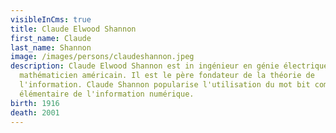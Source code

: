 ```yaml
---
visibleInCms: true
title: Claude Elwood Shannon
first_name: Claude
last_name: Shannon
image: /images/persons/claudeshannon.jpeg
description: Claude Elwood Shannon est in ingénieur en génie électrique et
  mathématicien américain. Il est le père fondateur de la théorie de
  l'information. Claude Shannon popularise l'utilisation du mot bit comme mesure
  élémentaire de l'information numérique.
birth: 1916
death: 2001
---
```

